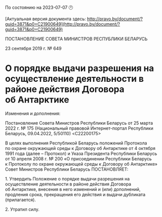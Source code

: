 По состоянию на 2023-07-07 &#x1F550;

[Актуальная версия документа здесь: http://pravo.by/document/?guid=3871&p0=C21900649](http://pravo.by/document/?guid=3871&p0=C21900649)

<p>ПОСТАНОВЛЕНИЕ СОВЕТА МИНИСТРОВ РЕСПУБЛИКИ БЕЛАРУСЬ</p>
<p>23 сентября 2019 г. № 649</p>
<h1>О порядке выдачи разрешения на осуществление деятельности в районе действия Договора об Антарктике</h1>
<p>Изменения и дополнения:</p>
<p>Постановление Совета Министров Республики Беларусь от 25 марта 2022 г. № 175 (Национальный правовой Интернет-портал Республики Беларусь, 09.04.2022, 5/50110) &lt;C22200175&gt;</p>
<p></p>
<p>В целях выполнения Республикой Беларусь положений Протокола по охране окружающей среды к Договору об Антарктике от 4 октября 1991 года (далее – Протокол) и Указа Президента Республики Беларусь от 10 апреля 2008 г. № 200 «О присоединении Республики Беларусь к Протоколу по охране окружающей среды к Договору об Антарктике» Совет Министров Республики Беларусь ПОСТАНОВЛЯЕТ:</p>
<p>1. Утвердить Положение о порядке выдачи разрешения на осуществление деятельности в районе действия Договора об Антарктике, внесения в него изменений и (или) дополнений, продления срока, прекращения его действия и выдачи дубликата (прилагается).</p>
<p>2. Утратил силу.</p>